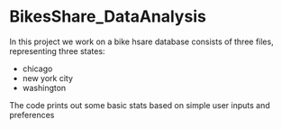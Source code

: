 # BikesShare_DataAnalysis

In this project we work on a bike hsare database consists of three files, representing three states:
* chicago
* new york city 
* washington 

The code prints out some basic stats based on simple user inputs and preferences 
